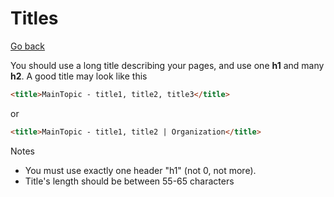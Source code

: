 # Titles

[Go back](../index.md#search-engine-optimization-seo)

You should use a long title describing your pages, and use one **h1** and many **h2**. A good title may look like this

```html
<title>MainTopic - title1, title2, title3</title>
```

or 

```html
<title>MainTopic - title1, title2 | Organization</title>
```

Notes

* You must use exactly one header "h1" (not 0, not more).
* Title's length should be between 55-65 characters
